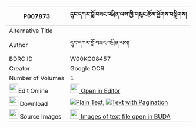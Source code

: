 |P007873|དུང་དཀར་བློ་བཟང་འཕྲིན་ལས་ཀྱི་གསུང་རྩོམ་ཕྱོགས་བསྒྲིགས། 
| --- | --- 
|Alternative Title |
|Author| དུང་དཀར་བློ་བཟང་འཕྲིན་ལས།
|BDRC ID | W00KG08457
|Creator | Google OCR
|Number of Volumes| 1
|<img width="25" src="https://img.icons8.com/color/25/000000/edit-property.png">Edit Online| [<img width="25" src="https://avatars.githubusercontent.com/u/45091458?s=200&v=4"> Open in Editor](http://editor.openpecha.org/P007873)
|<img width="25" src="https://img.icons8.com/fluent/48/000000/download-2.png"/>  Download | [![](https://img.icons8.com/color/20/000000/txt.png)Plain Text](https://github.com/Openpecha/P007873/releases/download/v1/dung_ka_ra_lozang_trinle_kyi_s_plain_P007873.zip), [![](https://img.icons8.com/color/20/000000/txt.png)Text with Pagination](https://github.com/Openpecha/P007873/releases/download/v1/dung_ka_ra_lozang_trinle_kyi_s_pages_P007873.zip)
|<img width="25" src="https://img.icons8.com/plasticine/100/000000/pictures-folder.png"/>  Source Images | [<img width="25" src="https://library.bdrc.io/icons/BUDA-small.svg"> Images of text file open in BUDA](https://library.bdrc.io/show/bdr:W00KG08457)